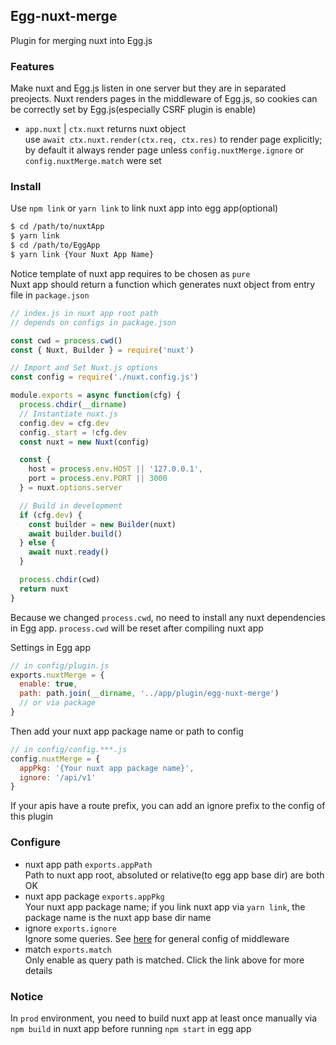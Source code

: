 ## Egg-nuxt-merge
Plugin for merging nuxt into Egg.js

### Features
Make nuxt and Egg.js listen in one server but they are in separated preojects. Nuxt renders pages in the middleware of Egg.js, so cookies can be correctly set by Egg.js(especially CSRF plugin is enable)
* `app.nuxt` | `ctx.nuxt` returns nuxt object  
  use `await ctx.nuxt.render(ctx.req, ctx.res)` to render page explicitly; by default it always render page unless `config.nuxtMerge.ignore` or `config.nuxtMerge.match` were set

### Install
Use `npm link` or `yarn link` to link nuxt app into egg app(optional)
```bash
$ cd /path/to/nuxtApp
$ yarn link
$ cd /path/to/EggApp
$ yarn link {Your Nuxt App Name}
```
Notice template of nuxt app requires to be chosen as `pure`  
Nuxt app should return a function which generates nuxt object from entry file in `package.json`
```javascript
// index.js in nuxt app root path
// depends on configs in package.json

const cwd = process.cwd()
const { Nuxt, Builder } = require('nuxt')

// Import and Set Nuxt.js options
const config = require('./nuxt.config.js')

module.exports = async function(cfg) {
  process.chdir(__dirname)
  // Instantiate nuxt.js
  config.dev = cfg.dev
  config._start = !cfg.dev
  const nuxt = new Nuxt(config)

  const {
    host = process.env.HOST || '127.0.0.1',
    port = process.env.PORT || 3000
  } = nuxt.options.server

  // Build in development
  if (cfg.dev) {
    const builder = new Builder(nuxt)
    await builder.build()
  } else {
    await nuxt.ready()
  }

  process.chdir(cwd)
  return nuxt
}
```
Because we changed `process.cwd`, no need to install any nuxt dependencies in Egg app. `process.cwd` will be reset after compiling nuxt app

Settings in Egg app
```javascript
// in config/plugin.js
exports.nuxtMerge = {
  enable: true,
  path: path.join(__dirname, '../app/plugin/egg-nuxt-merge')
  // or via package
}
```
Then add your nuxt app package name or path to config
```javascript
// in config/config.***.js
config.nuxtMerge = {
  appPkg: '{Your nuxt app package name}',
  ignore: '/api/v1'
}
```
If your apis have a route prefix, you can add an ignore prefix to the config of this plugin

### Configure
* nuxt app path `exports.appPath`  
  Path to nuxt app root, absoluted or relative(to egg app base dir) are both OK
* nuxt app package `exports.appPkg`  
  Your nuxt app package name; if you link nuxt app via `yarn link`, the package name is the nuxt app base dir name
* ignore `exports.ignore`  
  Ignore some queries. See [here](https://eggjs.org/en/basics/middleware.html#general-configuration) for general config of middleware
* match `exports.match`  
  Only enable as query path is matched. Click the link above for more details

### Notice
In `prod` environment, you need to build nuxt app at least once manually via `npm build` in nuxt app before running `npm start` in egg app
